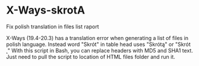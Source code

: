 # X-Ways-skrotA
Fix polish translation in files list raport

X-Ways (19.4-20.3) has a translation error when generating a list of files in polish language. Instead word "Skrót" in table head uses "Skrótą" or "Skrót ˛"
With this script in Bash, you can replace headers with MD5 and SHA1 text. Just need to pull the script to location of HTML files folder and run it.
